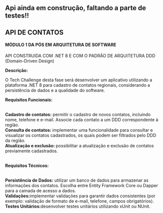 <h2>Api ainda em construção, faltando a parte de testes!!</h2>

<h2><strong>API DE CONTATOS</strong></h2>

<h4>MÓDULO 1 DA PÓS EM ARQUITETURA DE SOFTWARE </h4>

<p>API CONSTRUIDA COM .NET 8 E COM O PADRÃO DE ARQUITETURA DDD (Domain-Driven Design)</p>

<p><strong>Descrição:</strong>

O Tech Challenge desta fase será desenvolver um aplicativo utilizando a 
plataforma .NET 8 para cadastro de contatos regionais, considerando a 
persistência de dados e a qualidade do software. 


<strong>
Requisitos Funcionais:</br></br>
</strong>


<b>Cadastro de contatos:</b> permitir o cadastro de novos contatos, incluindo 
nome, telefone e e-mail. Associe cada contato a um DDD correspondente 
à região.</br>
<b>Consulta de contatos: </b>implementar uma funcionalidade para consultar e 
visualizar os contatos cadastrados, os quais podem ser filtrados pelo DDD 
da região.</br>
<b>Atualização e exclusão: </b>possibilitar a atualização e exclusão de contatos 
previamente cadastrados.</br></br>

<strong>
Requisitos Técnicos:</br></br>
</strong>


<b> Persistência de Dados:</b> utilizar um banco de dados para armazenar as 
informações dos contatos. Escolha entre Entity Framework Core ou 
Dapper para a camada de acesso a dados.</br>
<b>Validações:</b>implementar validações para garantir dados consistentes 
(por exemplo: validação de formato de e-mail, telefone, campos 
obrigatórios).</br>
<b>Testes Unitários:</b>desenvolver testes unitários utilizando xUnit ou NUnit.



</p>

